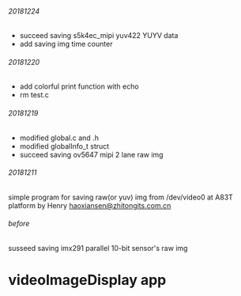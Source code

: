 ###### 20181224
* succeed saving s5k4ec_mipi yuv422 YUYV data
* add saving img time counter

###### 20181220
* add colorful print function with echo
* rm test.c

###### 20181219
* modified global.c and .h
* modified globalInfo_t struct
* succeed saving ov5647 mipi 2 lane raw img

###### 20181211
simple program for saving raw(or yuv) img from /dev/video0 at A83T platform
by Henry <haoxiansen@zhitongits.com.cn>

###### before
susseed saving imx291 parallel 10-bit sensor's raw img

# videoImageDisplay app
